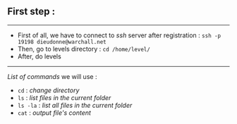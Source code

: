 ## First step :
---
- First of all, we have to connect to *ssh* server after registration :
  `ssh -p 19198 dieudonne@warchall.net`
- Then, go to levels directory :
  `cd /home/level/`
- After, do levels
---
*List of commands* we will use : 
- `cd` : *change directory*
- `ls` : *list files in the current folder*
- `ls -la` : *list all files in the current folder*
- `cat` : *output file's content*
